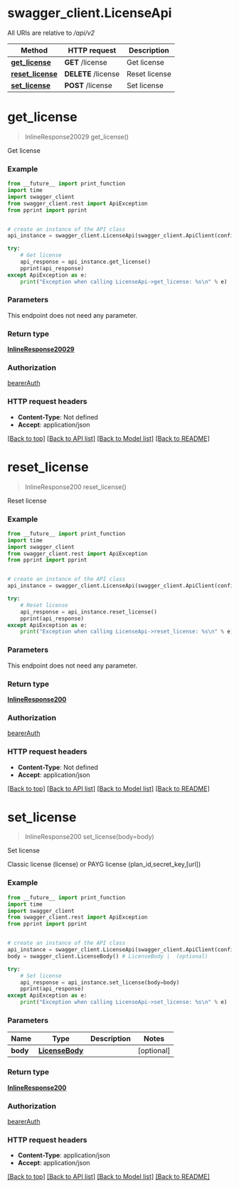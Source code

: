 # swagger_client.LicenseApi

All URIs are relative to */api/v2*

Method | HTTP request | Description
------------- | ------------- | -------------
[**get_license**](LicenseApi.md#get_license) | **GET** /license | Get license
[**reset_license**](LicenseApi.md#reset_license) | **DELETE** /license | Reset license
[**set_license**](LicenseApi.md#set_license) | **POST** /license | Set license

# **get_license**
> InlineResponse20029 get_license()

Get license

### Example
```python
from __future__ import print_function
import time
import swagger_client
from swagger_client.rest import ApiException
from pprint import pprint


# create an instance of the API class
api_instance = swagger_client.LicenseApi(swagger_client.ApiClient(configuration))

try:
    # Get license
    api_response = api_instance.get_license()
    pprint(api_response)
except ApiException as e:
    print("Exception when calling LicenseApi->get_license: %s\n" % e)
```

### Parameters
This endpoint does not need any parameter.

### Return type

[**InlineResponse20029**](InlineResponse20029.md)

### Authorization

[bearerAuth](../README.md#bearerAuth)

### HTTP request headers

 - **Content-Type**: Not defined
 - **Accept**: application/json

[[Back to top]](#) [[Back to API list]](../README.md#documentation-for-api-endpoints) [[Back to Model list]](../README.md#documentation-for-models) [[Back to README]](../README.md)

# **reset_license**
> InlineResponse200 reset_license()

Reset license

### Example
```python
from __future__ import print_function
import time
import swagger_client
from swagger_client.rest import ApiException
from pprint import pprint


# create an instance of the API class
api_instance = swagger_client.LicenseApi(swagger_client.ApiClient(configuration))

try:
    # Reset license
    api_response = api_instance.reset_license()
    pprint(api_response)
except ApiException as e:
    print("Exception when calling LicenseApi->reset_license: %s\n" % e)
```

### Parameters
This endpoint does not need any parameter.

### Return type

[**InlineResponse200**](InlineResponse200.md)

### Authorization

[bearerAuth](../README.md#bearerAuth)

### HTTP request headers

 - **Content-Type**: Not defined
 - **Accept**: application/json

[[Back to top]](#) [[Back to API list]](../README.md#documentation-for-api-endpoints) [[Back to Model list]](../README.md#documentation-for-models) [[Back to README]](../README.md)

# **set_license**
> InlineResponse200 set_license(body=body)

Set license

Classic license (license) or PAYG license (plan_id,secret_key,[url])

### Example
```python
from __future__ import print_function
import time
import swagger_client
from swagger_client.rest import ApiException
from pprint import pprint


# create an instance of the API class
api_instance = swagger_client.LicenseApi(swagger_client.ApiClient(configuration))
body = swagger_client.LicenseBody() # LicenseBody |  (optional)

try:
    # Set license
    api_response = api_instance.set_license(body=body)
    pprint(api_response)
except ApiException as e:
    print("Exception when calling LicenseApi->set_license: %s\n" % e)
```

### Parameters

Name | Type | Description  | Notes
------------- | ------------- | ------------- | -------------
 **body** | [**LicenseBody**](LicenseBody.md)|  | [optional] 

### Return type

[**InlineResponse200**](InlineResponse200.md)

### Authorization

[bearerAuth](../README.md#bearerAuth)

### HTTP request headers

 - **Content-Type**: application/json
 - **Accept**: application/json

[[Back to top]](#) [[Back to API list]](../README.md#documentation-for-api-endpoints) [[Back to Model list]](../README.md#documentation-for-models) [[Back to README]](../README.md)

